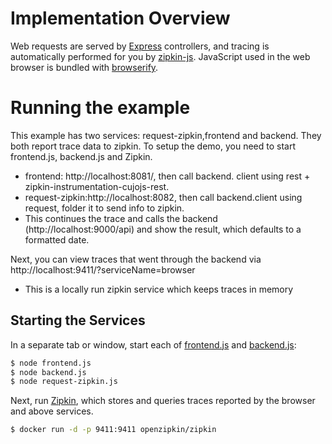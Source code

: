 # Implementation Overview

Web requests are served by [Express](http://expressjs.com/) controllers, and tracing is automatically performed for you by [zipkin-js](https://github.com/openzipkin/zipkin-js). JavaScript used in the web browser is bundled with [browserify](http://browserify.org/).

# Running the example
This example has two services: request-zipkin,frontend and backend. They both report trace data to zipkin. To setup the demo, you need to start frontend.js, backend.js and Zipkin. 

* frontend: http://localhost:8081/, then call backend. client using rest + zipkin-instrumentation-cujojs-rest.
* request-zipkin:http://localhost:8082, then call backend.client using request, folder it to send info to zipkin.
* This continues the trace and calls the backend (http://localhost:9000/api) and show the result, which defaults to a formatted date.

Next, you can view traces that went through the backend via http://localhost:9411/?serviceName=browser
* This is a locally run zipkin service which keeps traces in memory


## Starting the Services
In a separate tab or window, start each of [frontend.js](./frontend.js) and [backend.js](./backend.js):
```bash
$ node frontend.js
$ node backend.js
$ node request-zipkin.js
```

Next, run [Zipkin](http://zipkin.io/), which stores and queries traces reported by the browser and above services.

```bash
$ docker run -d -p 9411:9411 openzipkin/zipkin 
```
